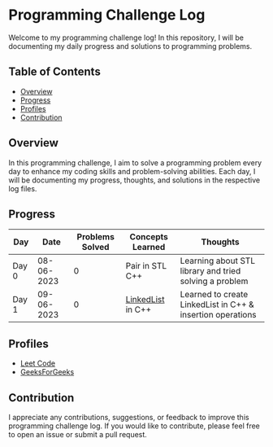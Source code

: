 # Programming Challenge Log

Welcome to my programming challenge log! In this repository, I will be documenting my daily progress and solutions to programming problems.

## Table of Contents

- [Overview](#overview)
- [Progress](#progress)
- [Profiles](#profiles)
- [Contribution](#contribution)

## Overview

In this programming challenge, I aim to solve a programming problem every day to enhance my coding skills and problem-solving abilities. Each day, I will be documenting my progress, thoughts, and solutions in the respective log files.

## Progress

<!-- Update the table below with your daily progress -->

| **Day**   | **Date**       | **Problems Solved** | **Concepts Learned** | **Thoughts**                                               |
| ---       | ----------     | --------------      | ----------------     |     ----------------------------------------------------   |
| Day 0     | 08-06-2023     |       0             | Pair in STL C++      | Learning about STL library and tried solving a problem     |
| Day 1     | 09-06-2023     |       0             | [LinkedList](https://github.com/BalveerSinghYT/DSA/tree/main/LinkedList) in C++  | Learned to create LinkedList in C++ & insertion operations |


## Profiles

<!-- Include any resources, tutorials, or references you found helpful -->

- [Leet Code](https://leetcode.com/BalveerSinghYT/)
- [GeeksForGeeks](https://auth.geeksforgeeks.org/user/balveersinghyt/)

## Contribution

I appreciate any contributions, suggestions, or feedback to improve this programming challenge log. If you would like to contribute, please feel free to open an issue or submit a pull request.

